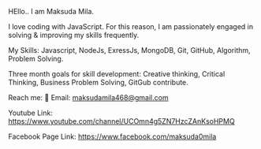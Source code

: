 HEllo.. I am Maksuda Mila.

I love coding with JavaScript. For this reason, I am passionately engaged in solving & improving my skills frequently.

My Skills: Javascript, NodeJs, ExressJs, MongoDB, Git, GitHub, Algorithm, Problem Solving.

Three month goals for skill development: Creative thinking, Critical Thinking, Business Problem Solving, GitGub contribute.

 Reach me:
💬 Email: maksudamila468@gmail.com

Youtube Link: https://www.youtube.com/channel/UCOmn4g5ZN7HzcZAnKsoHPMQ

Facebook Page Link: https://www.facebook.com/maksuda0mila


